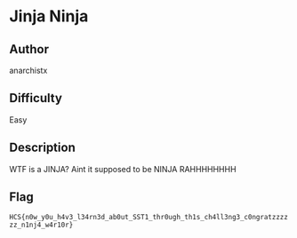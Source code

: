 # Jinja Ninja

## Author

anarchistx

## Difficulty

Easy

## Description

WTF is a JINJA? Aint it supposed to be NINJA RAHHHHHHHH

## Flag

`HCS{n0w_y0u_h4v3_l34rn3d_ab0ut_SST1_thr0ugh_th1s_ch4ll3ng3_c0ngratzzzzzz_n1nj4_w4r10r}`
